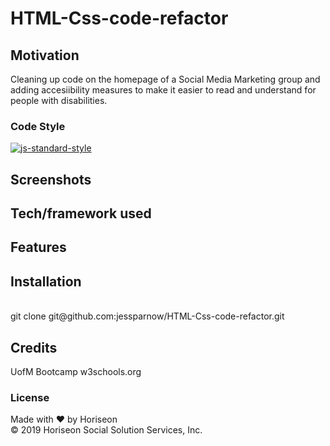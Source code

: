 # HTML-Css-code-refactor

## Motivation

Cleaning up code on the homepage of a Social Media Marketing group and adding accesiibility measures
to make it easier to read and understand for people with disabilities.

### Code Style

[![js-standard-style](https://img.shields.io/badge/code%20style-standard-brightgreen.svg?style=flat)](https://github.com/feross/standard)

## Screenshots

## Tech/framework used

## Features

## Installation

<br>
git clone git@github.com:jessparnow/HTML-Css-code-refactor.git

## Credits

UofM Bootcamp
w3schools.org

### License
Made with ❤️️ by Horiseon<br>
&copy; 2019 Horiseon Social Solution Services, Inc.